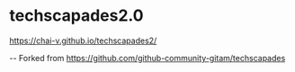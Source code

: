 # techscapades2.0

https://chai-v.github.io/techscapades2/

-- Forked from https://github.com/github-community-gitam/techscapades
